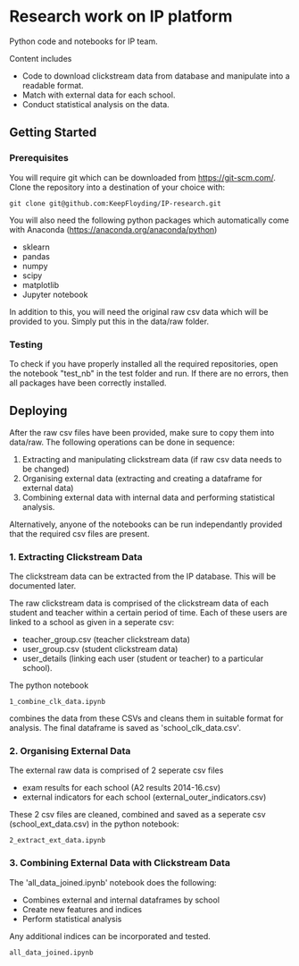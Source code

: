 # Research work on IP platform

Python code and notebooks for IP team. 

Content includes

* Code to download clickstream data from database and manipulate into a readable format.
* Match with external data for each school. 
* Conduct statistical analysis on the data. 

## Getting Started

### Prerequisites

You will require git which can be downloaded from https://git-scm.com/. 
Clone the repository into a destination of your choice with:

```
git clone git@github.com:KeepFloyding/IP-research.git
```

You will also need the following python packages which automatically come with Anaconda (https://anaconda.org/anaconda/python)

* sklearn
* pandas
* numpy
* scipy
* matplotlib
* Jupyter notebook

In addition to this, you will need the original raw csv data which will be provided to you. Simply put this in the data/raw folder. 

### Testing 

To check if you have properly installed all the required repositories, open the notebook "test_nb" in the test folder and run. If there are no errors, then all packages have been correctly installed. 

## Deploying

After the raw csv files have been provided, make sure to copy them into data/raw. The following operations can be done in sequence:

1. Extracting and manipulating clickstream data (if raw csv data needs to be changed) 
2. Organising external data (extracting and creating a dataframe for external data)
3. Combining external data with internal data and performing statistical analysis. 

Alternatively, anyone of the notebooks can be run independantly provided that the required csv files are present. 

### 1. Extracting Clickstream Data

The clickstream data can be extracted from the IP database. This will be documented later. 

The raw clickstream data is comprised of the clickstream data of each student and teacher within a certain period of time. Each of these users are linked to a school as given in a seperate csv:

* teacher_group.csv (teacher clickstream data)
* user_group.csv (student clickstream data)
* user_details (linking each user (student or teacher) to a particular school). 

The python notebook 

```
1_combine_clk_data.ipynb 
```

combines the data from these CSVs and cleans them in suitable format for analysis. The final dataframe is saved as 'school_clk_data.csv'.


### 2. Organising External Data

The external raw data is comprised of 2 seperate csv files

* exam results for each school (A2 results 2014-16.csv)
* external indicators for each school (external_outer_indicators.csv)

These 2 csv files are cleaned, combined and saved as a seperate csv (school_ext_data.csv) in the python notebook:

```
2_extract_ext_data.ipynb
```

### 3. Combining External Data with Clickstream Data

The 'all_data_joined.ipynb' notebook does the following:

* Combines external and internal dataframes by school
* Create new features and indices
* Perform statistical analysis

Any additional indices can be incorporated and tested. 

```
all_data_joined.ipynb
```


